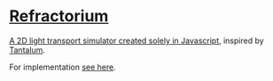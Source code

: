 # [Refractorium](https://samreay.github.io/Refractorium/)

[A 2D light transport simulator created solely in Javascript](https://samreay.github.io/Refractorium/), inspired by [Tantalum](https://benedikt-bitterli.me/tantalum/tantalum.html).

For implementation [see here](http://samreay.github.io/project/2017/03/07/refractorium.html).
